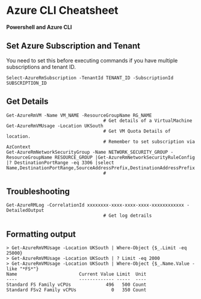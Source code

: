 # Azure CLI Cheatsheet
**Powershell and Azure CLI**

## Set Azure Subscription and Tenant
You need to set this before executing commands if you have multiple subscriptions and tenant ID.
```
Select-AzureRmSubscription -TenantId TENANT_ID -SubscriptionId SUBSCRIPTION_ID
```

## Get Details
```
Get-AzureRmVM -Name VM_NAME -ResourceGroupName RG_NAME
                                    # Get details of a VirtualMachine           
Get-AzureRmVMUsage -Location UKSouth                                    
                                    # Get VM Quota Details of location. 
                                    # Remember to set subscription via AzContext
Get-AzureRmNetworkSecurityGroup -Name NETWORK_SECURITY_GROUP -ResourceGroupName RESOURCE_GROUP |Get-AzureRmNetworkSecurityRuleConfig |? DestinationPortRange -eq 3306 |select Name,DestinationPortRange,SourceAddressPrefix,DestinationAddressPrefix                                    
                                    #
```

## Troubleshooting
```
Get-AzureRMLog -CorrelationId xxxxxxxx-xxxx-xxxx-xxxx-xxxxxxxxxxxx -DetailedOutput
                                    # Get log detrails
```

## Formatting output
```
> Get-AzureRmVMUsage -Location UKSouth | Where-Object {$_.Limit -eq 25000}
> Get-AzureRmVMUsage -Location UKSouth | ? Limit -eq 2000
> Get-AzureRmVMUsage -Location UKSouth | Where-Object {$_.Name.Value -like "*FS*"}
Name                       Current Value Limit  Unit
----                       ------------- -----  ----
Standard FS Family vCPUs             496   500 Count
Standard FSv2 Family vCPUs             0   350 Count

```
